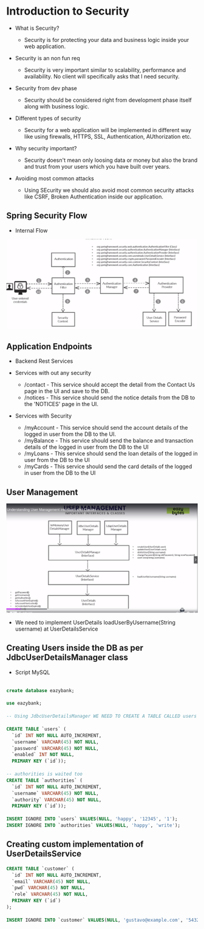 # Introduction to Security

* What is Security?
  * Security is for protecting your data and business logic inside your web application.

* Security is an non fun req
  * Security is very important similar to scalability, performance and availability. No client will specifically asks that I need security.

* Security from dev phase
  * Security should be considered right from development phase itself along with business logic.

* Different types of security
  * Security for a web application will be implemented in different way like using firewalls, HTTPS, SSL, Authentication, AUthorization etc.

* Why security important?
  * Security doesn't mean only loosing data or money but also the brand and trust from your users which you have built over years.

* Avoiding most common attacks
  * Using SEcurity we should also avoid most common security attacks like CSRF, Broken Authentication inside our application.

## Spring Security Flow

* Internal Flow


![](imgs/01.png)


## Application Endpoints

* Backend Rest Services

* Services with out any security
  * /contact - This service should accept the detail from the Contact Us page in the UI and save to the DB.
  * /notices - This service should send the notice details from the DB to the 'NOTICES' page in the UI.

* Services with Security
  * /myAccount - This service should send the account details of the logged in user from the DB to the UI.
  * /myBalance - This service should send the balance and transaction details of the logged in user from the DB to the UI
  * /myLoans - This service should send the loan details of the logged in user from the DB to the UI
  * /myCards - This service should send the card details of the logged in user from the DB to the UI


## User Management

![](imgs/02.png)

* We need to implement UserDetails loadUserByUsername(String username) at UserDetailsService

## Creating Users inside the DB as per JdbcUserDetailsManager class

* Script MySQL

```sql

create database eazybank;

use eazybank;

-- Using JdbcUserDetailsManager WE NEED TO CREATE A TABLE CALLED users

CREATE TABLE `users` (
  `id` INT NOT NULL AUTO_INCREMENT,
  `username` VARCHAR(45) NOT NULL,
  `password` VARCHAR(45) NOT NULL,
  `enabled` INT NOT NULL,
  PRIMARY KEY (`id`));

-- authorities is waited too
CREATE TABLE `authorities` (
  `id` INT NOT NULL AUTO_INCREMENT,
  `username` VARCHAR(45) NOT NULL,
  `authority` VARCHAR(45) NOT NULL,
  PRIMARY KEY (`id`));

INSERT IGNORE INTO `users` VALUES(NULL, 'happy', '12345', '1');
INSERT IGNORE INTO `authorities` VALUES(NULL, 'happy', 'write');

```

## Creating custom implementation of UserDetailsService

```sql
CREATE TABLE `customer` (
  `id` INT NOT NULL AUTO_INCREMENT,
  `email` VARCHAR(45) NOT NULL,
  `pwd` VARCHAR(45) NOT NULL,
  `role` VARCHAR(45) NOT NULL,
  PRIMARY KEY (`id`)
);

INSERT IGNORE INTO `customer` VALUES(NULL, 'gustavo@example.com', '54321', 'admin');

```